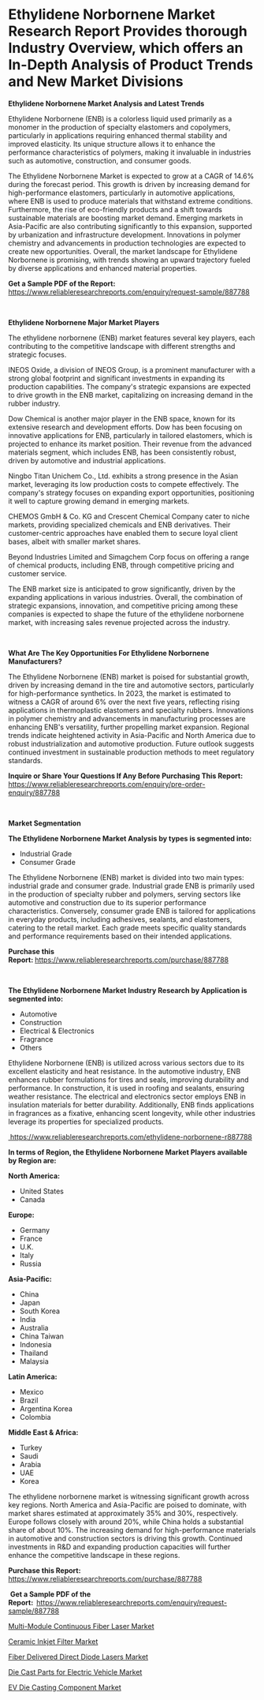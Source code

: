 <p><h1>Ethylidene Norbornene Market Research Report Provides thorough Industry Overview, which offers an In-Depth Analysis of Product Trends and New Market Divisions</h1></p><p><strong>Ethylidene Norbornene Market Analysis and Latest Trends</strong></p>
<p><p>Ethylidene Norbornene (ENB) is a colorless liquid used primarily as a monomer in the production of specialty elastomers and copolymers, particularly in applications requiring enhanced thermal stability and improved elasticity. Its unique structure allows it to enhance the performance characteristics of polymers, making it invaluable in industries such as automotive, construction, and consumer goods.</p><p>The Ethylidene Norbornene Market is expected to grow at a CAGR of 14.6% during the forecast period. This growth is driven by increasing demand for high-performance elastomers, particularly in automotive applications, where ENB is used to produce materials that withstand extreme conditions. Furthermore, the rise of eco-friendly products and a shift towards sustainable materials are boosting market demand. Emerging markets in Asia-Pacific are also contributing significantly to this expansion, supported by urbanization and infrastructure development. Innovations in polymer chemistry and advancements in production technologies are expected to create new opportunities. Overall, the market landscape for Ethylidene Norbornene is promising, with trends showing an upward trajectory fueled by diverse applications and enhanced material properties.</p></p>
<p><strong>Get a Sample PDF of the Report:&nbsp;</strong> <a href="https://www.reliableresearchreports.com/enquiry/request-sample/887788?utm_campaign=13&utm_medium=2&utm_source=Github&utm_content=ia&utm_term=28022025&utm_id=ethylidene-norbornene">https://www.reliableresearchreports.com/enquiry/request-sample/887788</a></p>
<p>&nbsp;</p>
<p><strong>Ethylidene Norbornene Major Market Players</strong></p>
<p><p>The ethylidene norbornene (ENB) market features several key players, each contributing to the competitive landscape with different strengths and strategic focuses. </p><p>INEOS Oxide, a division of INEOS Group, is a prominent manufacturer with a strong global footprint and significant investments in expanding its production capabilities. The company's strategic expansions are expected to drive growth in the ENB market, capitalizing on increasing demand in the rubber industry.</p><p>Dow Chemical is another major player in the ENB space, known for its extensive research and development efforts. Dow has been focusing on innovative applications for ENB, particularly in tailored elastomers, which is projected to enhance its market position. Their revenue from the advanced materials segment, which includes ENB, has been consistently robust, driven by automotive and industrial applications.</p><p>Ningbo Titan Unichem Co., Ltd. exhibits a strong presence in the Asian market, leveraging its low production costs to compete effectively. The company's strategy focuses on expanding export opportunities, positioning it well to capture growing demand in emerging markets.</p><p>CHEMOS GmbH & Co. KG and Crescent Chemical Company cater to niche markets, providing specialized chemicals and ENB derivatives. Their customer-centric approaches have enabled them to secure loyal client bases, albeit with smaller market shares.</p><p>Beyond Industries Limited and Simagchem Corp focus on offering a range of chemical products, including ENB, through competitive pricing and customer service.</p><p>The ENB market size is anticipated to grow significantly, driven by the expanding applications in various industries. Overall, the combination of strategic expansions, innovation, and competitive pricing among these companies is expected to shape the future of the ethylidene norbornene market, with increasing sales revenue projected across the industry.</p></p>
<p>&nbsp;</p>
<p><strong>What Are The Key Opportunities For Ethylidene Norbornene Manufacturers?</strong></p>
<p><p>The Ethylidene Norbornene (ENB) market is poised for substantial growth, driven by increasing demand in the tire and automotive sectors, particularly for high-performance synthetics. In 2023, the market is estimated to witness a CAGR of around 6% over the next five years, reflecting rising applications in thermoplastic elastomers and specialty rubbers. Innovations in polymer chemistry and advancements in manufacturing processes are enhancing ENB's versatility, further propelling market expansion. Regional trends indicate heightened activity in Asia-Pacific and North America due to robust industrialization and automotive production. Future outlook suggests continued investment in sustainable production methods to meet regulatory standards.</p></p>
<p><strong>Inquire or Share Your Questions If Any Before Purchasing This Report:</strong> <a href="https://www.reliableresearchreports.com/enquiry/pre-order-enquiry/887788?utm_campaign=13&utm_medium=2&utm_source=Github&utm_content=ia&utm_term=28022025&utm_id=ethylidene-norbornene">https://www.reliableresearchreports.com/enquiry/pre-order-enquiry/887788</a></p>
<p>&nbsp;</p>
<p><strong>Market Segmentation</strong></p>
<p><strong>The Ethylidene Norbornene Market Analysis by types is segmented into:</strong></p>
<p><ul><li>Industrial Grade</li><li>Consumer Grade</li></ul></p>
<p><p>The Ethylidene Norbornene (ENB) market is divided into two main types: industrial grade and consumer grade. Industrial grade ENB is primarily used in the production of specialty rubber and polymers, serving sectors like automotive and construction due to its superior performance characteristics. Conversely, consumer grade ENB is tailored for applications in everyday products, including adhesives, sealants, and elastomers, catering to the retail market. Each grade meets specific quality standards and performance requirements based on their intended applications.</p></p>
<p><strong>Purchase this Report:&nbsp;</strong><a href="https://www.reliableresearchreports.com/purchase/887788?utm_campaign=13&utm_medium=2&utm_source=Github&utm_content=ia&utm_term=28022025&utm_id=ethylidene-norbornene">https://www.reliableresearchreports.com/purchase/887788</a></p>
<p>&nbsp;</p>
<p><strong>The Ethylidene Norbornene Market Industry Research by Application is segmented into:</strong></p>
<p><ul><li>Automotive</li><li>Construction</li><li>Electrical & Electronics</li><li>Fragrance</li><li>Others</li></ul></p>
<p><p>Ethylidene Norbornene (ENB) is utilized across various sectors due to its excellent elasticity and heat resistance. In the automotive industry, ENB enhances rubber formulations for tires and seals, improving durability and performance. In construction, it is used in roofing and sealants, ensuring weather resistance. The electrical and electronics sector employs ENB in insulation materials for better durability. Additionally, ENB finds applications in fragrances as a fixative, enhancing scent longevity, while other industries leverage its properties for specialized products.</p></p>
<p><a href="https://www.reliableresearchreports.com/ethylidene-norbornene-r887788?utm_campaign=13&utm_medium=2&utm_source=Github&utm_content=ia&utm_term=28022025&utm_id=ethylidene-norbornene">&nbsp;https://www.reliableresearchreports.com/ethylidene-norbornene-r887788</a></p>
<p><strong>In terms of Region, the Ethylidene Norbornene Market Players available by Region are:</strong></p>
<p>
    <p> <strong> North America: </strong>
        <ul>
            <li>United States</li>
            <li>Canada</li>
        </ul>
        </p> 
    <p> <strong> Europe: </strong>
        <ul>
            <li>Germany</li>
            <li>France</li>
            <li>U.K.</li>
            <li>Italy</li>
            <li>Russia</li>
        </ul>
        </p> 
    <p> <strong> Asia-Pacific: </strong>
        <ul>
            <li>China</li>
            <li>Japan</li>
            <li>South Korea</li>
            <li>India</li>
            <li>Australia</li>
            <li>China Taiwan</li>
            <li>Indonesia</li>
            <li>Thailand</li>
            <li>Malaysia</li>
        </ul>
        </p> 
    <p> <strong> Latin America: </strong>
        <ul>
            <li>Mexico</li>
            <li>Brazil</li>
            <li>Argentina Korea</li>
            <li>Colombia</li>
        </ul>
        </p> 
    <p> <strong> Middle East & Africa: </strong>
        <ul>
            <li>Turkey</li>
            <li>Saudi</li>
            <li>Arabia</li>
            <li>UAE</li>
            <li>Korea</li>
        </ul>
    </p>
    </p>
<p><p>The ethylidene norbornene market is witnessing significant growth across key regions. North America and Asia-Pacific are poised to dominate, with market shares estimated at approximately 35% and 30%, respectively. Europe follows closely with around 20%, while China holds a substantial share of about 10%. The increasing demand for high-performance materials in automotive and construction sectors is driving this growth. Continued investments in R&D and expanding production capacities will further enhance the competitive landscape in these regions.</p></p>
<p><strong>Purchase this Report: </strong><a href="https://www.reliableresearchreports.com/purchase/887788?utm_campaign=13&utm_medium=2&utm_source=Github&utm_content=ia&utm_term=28022025&utm_id=ethylidene-norbornene">https://www.reliableresearchreports.com/purchase/887788</a></p>
<p>&nbsp;<strong>Get a Sample PDF of the Report:&nbsp;&nbsp;</strong><a href="https://www.reliableresearchreports.com/enquiry/request-sample/887788?utm_campaign=13&utm_medium=2&utm_source=Github&utm_content=ia&utm_term=28022025&utm_id=ethylidene-norbornene">https://www.reliableresearchreports.com/enquiry/request-sample/887788</a></p>
<p><strong></strong></p>
<p><p><a href="https://github.com/giardafshaxb/Market-Research-Report-List-1/blob/main/multi-module-continuous-fiber-laser-market.md?utm_campaign=13&utm_medium=2&utm_source=Github&utm_content=ia&utm_term=28022025&utm_id=ethylidene-norbornene">Multi-Module Continuous Fiber Laser Market</a></p><p><a href="https://github.com/kimanyuzuga/Market-Research-Report-List-1/blob/main/ceramic-inkjet-filter-market.md?utm_campaign=13&utm_medium=2&utm_source=Github&utm_content=ia&utm_term=28022025&utm_id=ethylidene-norbornene">Ceramic Inkjet Filter Market</a></p><p><a href="https://github.com/ludongfomban/Market-Research-Report-List-1/blob/main/fiber-delivered-direct-diode-lasers-market.md?utm_campaign=13&utm_medium=2&utm_source=Github&utm_content=ia&utm_term=28022025&utm_id=ethylidene-norbornene">Fiber Delivered Direct Diode Lasers Market</a></p><p><a href="https://github.com/vasqmbrica4/Market-Research-Report-List-1/blob/main/die-cast-parts-for-electric-vehicle-market.md?utm_campaign=13&utm_medium=2&utm_source=Github&utm_content=ia&utm_term=28022025&utm_id=ethylidene-norbornene">Die Cast Parts for Electric Vehicle Market</a></p><p><a href="https://github.com/petiteergat/Market-Research-Report-List-1/blob/main/ev-die-casting-component-market.md?utm_campaign=13&utm_medium=2&utm_source=Github&utm_content=ia&utm_term=28022025&utm_id=ethylidene-norbornene">EV Die Casting Component Market</a></p></p>